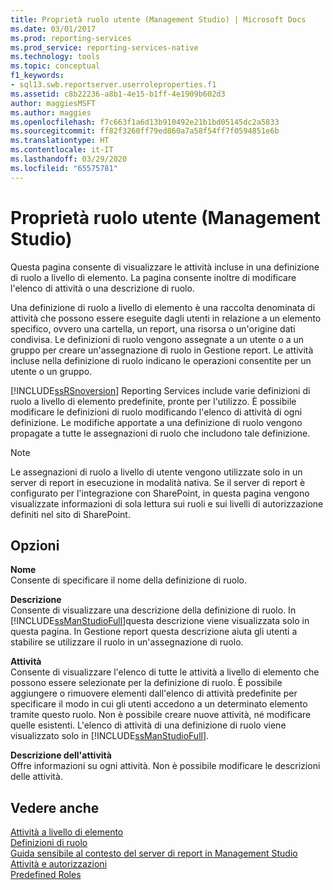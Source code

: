 ```yaml
---
title: Proprietà ruolo utente (Management Studio) | Microsoft Docs
ms.date: 03/01/2017
ms.prod: reporting-services
ms.prod_service: reporting-services-native
ms.technology: tools
ms.topic: conceptual
f1_keywords:
- sql13.swb.reportserver.userroleproperties.f1
ms.assetid: c8b22236-a8b1-4e15-b1ff-4e1909b602d3
author: maggiesMSFT
ms.author: maggies
ms.openlocfilehash: f7c663f1a6d13b910492e21b1bd05145dc2a5833
ms.sourcegitcommit: ff82f3260ff79ed860a7a58f54ff7f0594851e6b
ms.translationtype: HT
ms.contentlocale: it-IT
ms.lasthandoff: 03/29/2020
ms.locfileid: "65575781"
---
```

# <a name="user-role-properties-management-studio"></a>Proprietà ruolo utente (Management Studio)
  Questa pagina consente di visualizzare le attività incluse in una definizione di ruolo a livello di elemento. La pagina consente inoltre di modificare l'elenco di attività o una descrizione di ruolo.  
  
 Una definizione di ruolo a livello di elemento è una raccolta denominata di attività che possono essere eseguite dagli utenti in relazione a un elemento specifico, ovvero una cartella, un report, una risorsa o un'origine dati condivisa. Le definizioni di ruolo vengono assegnate a un utente o a un gruppo per creare un'assegnazione di ruolo in Gestione report. Le attività incluse nella definizione di ruolo indicano le operazioni consentite per un utente o un gruppo.  
  
 [!INCLUDE[ssRSnoversion](../../includes/ssrsnoversion-md.md)] Reporting Services include varie definizioni di ruolo a livello di elemento predefinite, pronte per l'utilizzo. È possibile modificare le definizioni di ruolo modificando l'elenco di attività di ogni definizione. Le modifiche apportate a una definizione di ruolo vengono propagate a tutte le assegnazioni di ruolo che includono tale definizione.  
  
> [!NOTE]  
>  Le assegnazioni di ruolo a livello di utente vengono utilizzate solo in un server di report in esecuzione in modalità nativa. Se il server di report è configurato per l'integrazione con SharePoint, in questa pagina vengono visualizzate informazioni di sola lettura sui ruoli e sui livelli di autorizzazione definiti nel sito di SharePoint.  
  
## <a name="options"></a>Opzioni  
 **Nome**  
 Consente di specificare il nome della definizione di ruolo.  
  
 **Descrizione**  
 Consente di visualizzare una descrizione della definizione di ruolo. In [!INCLUDE[ssManStudioFull](../../includes/ssmanstudiofull-md.md)]questa descrizione viene visualizzata solo in questa pagina. In Gestione report questa descrizione aiuta gli utenti a stabilire se utilizzare il ruolo in un'assegnazione di ruolo.  
  
 **Attività**  
 Consente di visualizzare l'elenco di tutte le attività a livello di elemento che possono essere selezionate per la definizione di ruolo. È possibile aggiungere o rimuovere elementi dall'elenco di attività predefinite per specificare il modo in cui gli utenti accedono a un determinato elemento tramite questo ruolo. Non è possibile creare nuove attività, né modificare quelle esistenti. L'elenco di attività di una definizione di ruolo viene visualizzato solo in [!INCLUDE[ssManStudioFull](../../includes/ssmanstudiofull-md.md)].  
  
 **Descrizione dell'attività**  
 Offre informazioni su ogni attività. Non è possibile modificare le descrizioni delle attività.  
  
## <a name="see-also"></a>Vedere anche  
 [Attività a livello di elemento](../../reporting-services/security/tasks-and-permissions-item-level-tasks.md)   
 [Definizioni di ruolo](../../reporting-services/security/role-definitions.md)   
 [Guida sensibile al contesto del server di report in Management Studio](../../reporting-services/tools/report-server-in-management-studio-f1-help.md)   
 [Attività e autorizzazioni](../../reporting-services/security/tasks-and-permissions.md)   
 [Predefined Roles](../../reporting-services/security/role-definitions-predefined-roles.md)  
  
  
